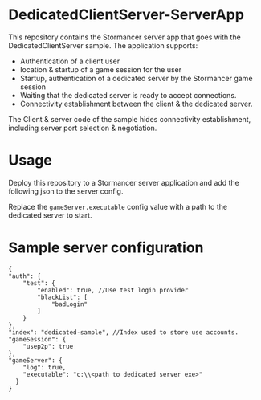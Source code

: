 DedicatedClientServer-ServerApp
===============================
This repository contains the Stormancer server app that goes with the DedicatedClientServer sample. The application supports:

- Authentication of a client user
- location & startup of a game session for the user
- Startup, authentication  of a dedicated server by the Stormancer game session
- Waiting that the dedicated server is ready to accept connections.
- Connectivity establishment between the client & the dedicated server.

The Client & server code of the sample hides connectivity establishment, including server port selection & negotiation.

Usage
=====
Deploy this repository to a Stormancer server application and add the following json to the server config.

Replace the `gameServer.executable` config value with a path to the dedicated server to start.

Sample server configuration
===========================

    {
	"auth": {
		"test": {
			"enabled": true, //Use test login provider
			"blackList": [
				"badLogin"
			]
		}
	},
	"index": "dedicated-sample", //Index used to store use accounts.
	"gameSession": {
		"usep2p": true
	},
	"gameServer": {
		"log": true,
		"executable": "c:\\<path to dedicated server exe>"
	  }
    }

